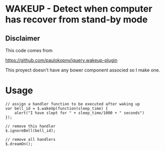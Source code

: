 # WAKEUP - Detect when computer has recover from stand-by mode

## Disclaimer

This code comes from 

https://github.com/paulokopny/jquery.wakeup-plugin

This proyect doesn't have any bower component associed so I make one.

Usage
=====

```
// assign a handler function to be executed after waking up
var bell_id = $.wakeUp(function(sleep_time) {
    alert("I have slept for " + sleep_time/1000 + " seconds")
});

// remove this handler
$.ignoreBell(bell_id);

// remove all handlers
$.dreamOn();

```